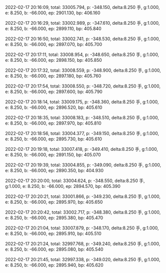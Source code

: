 2022-02-17 20:16:09, total: 33005.794, p: -348.150, delta:8.250 手, g:1.000, e: 8.250, b: -66.000, ep: 2901.130, bp: 406.160

2022-02-17 20:16:29, total: 33002.989, p: -347.610, delta:8.250 手, g:1.000, e: 8.250, b: -66.000, ep: 2899.110, bp: 405.840

2022-02-17 20:16:50, total: 33002.741, p: -348.530, delta:8.250 手, g:1.000, e: 8.250, b: -66.000, ep: 2897.070, bp: 405.700

2022-02-17 20:17:11, total: 33008.954, p: -348.650, delta:8.250 手, g:1.000, e: 8.250, b: -66.000, ep: 2898.150, bp: 405.850

2022-02-17 20:17:32, total: 33008.559, p: -348.900, delta:8.250 手, g:1.000, e: 8.250, b: -66.000, ep: 2897.180, bp: 405.760

2022-02-17 20:17:54, total: 33008.550, p: -348.720, delta:8.250 手, g:1.000, e: 8.250, b: -66.000, ep: 2897.600, bp: 405.790

2022-02-17 20:18:14, total: 33009.175, p: -348.360, delta:8.250 手, g:1.000, e: 8.250, b: -66.000, ep: 2896.520, bp: 405.610

2022-02-17 20:18:35, total: 33008.183, p: -348.510, delta:8.250 手, g:1.000, e: 8.250, b: -66.000, ep: 2897.970, bp: 405.810

2022-02-17 20:18:56, total: 33004.377, p: -349.150, delta:8.250 手, g:1.000, e: 8.250, b: -66.000, ep: 2895.730, bp: 405.610

2022-02-17 20:19:18, total: 33007.418, p: -349.410, delta:8.250 手, g:1.000, e: 8.250, b: -66.000, ep: 2891.150, bp: 405.070

2022-02-17 20:19:39, total: 33004.855, p: -349.090, delta:8.250 手, g:1.000, e: 8.250, b: -66.000, ep: 2890.350, bp: 404.930

2022-02-17 20:20:00, total: 33004.624, p: -348.550, delta:8.250 手, g:1.000, e: 8.250, b: -66.000, ep: 2894.570, bp: 405.390

2022-02-17 20:20:21, total: 33001.866, p: -349.230, delta:8.250 手, g:1.000, e: 8.250, b: -66.000, ep: 2895.970, bp: 405.650

2022-02-17 20:20:42, total: 33002.717, p: -348.380, delta:8.250 手, g:1.000, e: 8.250, b: -66.000, ep: 2895.380, bp: 405.470

2022-02-17 20:21:04, total: 33007.879, p: -348.170, delta:8.250 手, g:1.000, e: 8.250, b: -66.000, ep: 2895.910, bp: 405.510

2022-02-17 20:21:24, total: 32997.768, p: -349.240, delta:8.250 手, g:1.000, e: 8.250, b: -66.000, ep: 2895.080, bp: 405.540

2022-02-17 20:21:45, total: 32997.338, p: -349.020, delta:8.250 手, g:1.000, e: 8.250, b: -66.000, ep: 2895.940, bp: 405.620